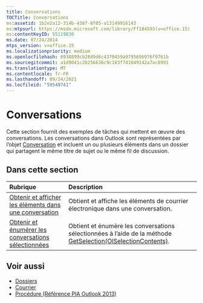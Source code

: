 ```yaml
---
title: Conversations
TOCTitle: Conversations
ms:assetid: 1b2e2a12-314b-438f-8f05-a13149916143
ms:mtpsurl: https://msdn.microsoft.com/library/Ff184593(v=office.15)
ms:contentKeyID: 55119830
ms.date: 07/24/2014
mtps_version: v=office.15
ms.localizationpriority: medium
ms.openlocfilehash: 6938899cb28d9d6c4370459a979569b976f9761b
ms.sourcegitcommit: a1d9041c20256616c9c183f7d1049142a7ac6991
ms.translationtype: MT
ms.contentlocale: fr-FR
ms.lasthandoff: 09/24/2021
ms.locfileid: "59549741"
---
```

# <a name="conversations"></a>Conversations

Cette section fournit des exemples de tâches qui mettent en œuvre des conversations. Les conversations dans Outlook sont représentées par l’objet [Conversation](https://msdn.microsoft.com/library/ff184711\(v=office.15\)) et incluent un ou plusieurs éléments dans un dossier qui partagent le même titre de sujet ou le même fil de discussion.

## <a name="in-this-section"></a>Dans cette section

|Rubrique|Description|
|:----|:----------|
|[Obtenir et afficher les éléments dans une conversation](how-to-get-and-display-items-in-a-conversation.md)  |Obtient et affiche les éléments de courrier électronique dans une conversation.|
|[Obtenir et énumérer les conversations sélectionnées](how-to-get-and-enumerate-selected-conversations.md)  |Obtient et énumère les conversations sélectionnées à l’aide de la méthode [GetSelection(OlSelectionContents)](https://msdn.microsoft.com/library/ff185002\(v=office.15\)).|

## <a name="see-also"></a>Voir aussi

- [Dossiers](folders.md)
- [Courrier](mail.md)
- [Procédure (Référence PIA Outlook 2013)](how-do-i-outlook-2013-pia-reference.md)


